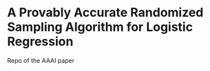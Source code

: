 # A Provably Accurate Randomized Sampling Algorithm for Logistic Regression
 Repo of the AAAI paper
